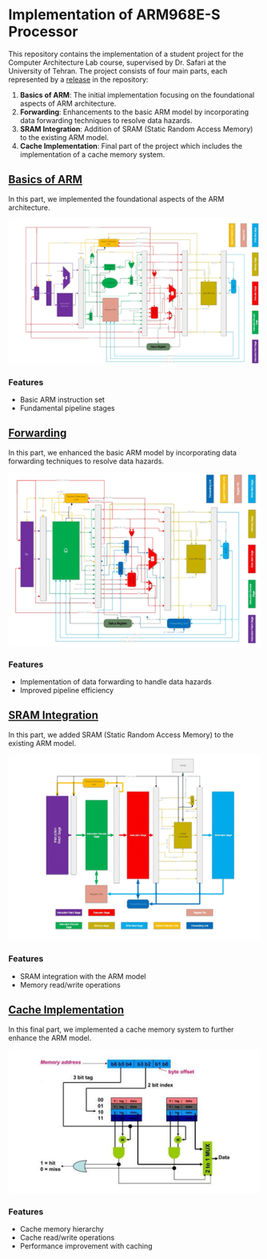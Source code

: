 # Implementation of ARM968E-S Processor 

This repository contains the implementation of a student project for the Computer Architecture Lab course, supervised by Dr. Safari at the University of Tehran. The project consists of four main parts, each represented by a [release](https://github.com/erfanasgari21/Computer_Architecture_Lab_ARM/releases) in the repository:

1. **Basics of ARM**: The initial implementation focusing on the foundational aspects of ARM architecture.
2. **Forwarding**: Enhancements to the basic ARM model by incorporating data forwarding techniques to resolve data hazards.
3. **SRAM Integration**: Addition of SRAM (Static Random Access Memory) to the existing ARM model.
4. **Cache Implementation**: Final part of the project which includes the implementation of a cache memory system.

## [Basics of ARM](https://github.com/erfanasgari21/Computer_Architecture_Lab_ARM/releases/tag/arm-base)
In this part, we implemented the foundational aspects of the ARM architecture.

![Basics of ARM](media/ARM.jpg)

### Features
- Basic ARM instruction set
- Fundamental pipeline stages

## [Forwarding](https://github.com/erfanasgari21/Computer_Architecture_Lab_ARM/releases/tag/forwarding-final)
In this part, we enhanced the basic ARM model by incorporating data forwarding techniques to resolve data hazards.

![Forwarding](media/Forwarding.jpg)

### Features
- Implementation of data forwarding to handle data hazards
- Improved pipeline efficiency

## [SRAM Integration](https://github.com/erfanasgari21/Computer_Architecture_Lab_ARM/releases/tag/sram-final)
In this part, we added SRAM (Static Random Access Memory) to the existing ARM model.

![SRAM Integration](media/SRAM.jpg)

### Features
- SRAM integration with the ARM model
- Memory read/write operations

## [Cache Implementation](https://github.com/erfanasgari21/Computer_Architecture_Lab_ARM/releases/tag/cache-final)
In this final part, we implemented a cache memory system to further enhance the ARM model.

![Cache Implementation](media/Cache.jpg)

### Features
- Cache memory hierarchy
- Cache read/write operations
- Performance improvement with caching
